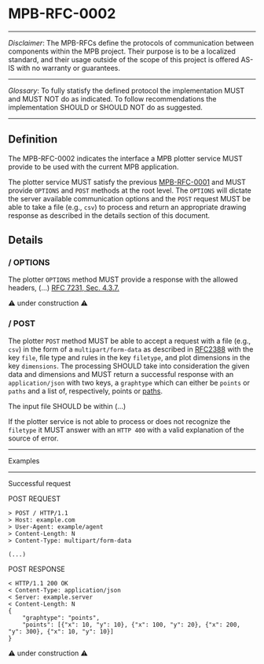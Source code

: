 # MPB-RFC-0002

---

*Disclaimer*: The MPB-RFCs define the protocols of communication between components within the MPB project. Their purpose is to be a localized standard, and their usage outside of the scope of this project is offered AS-IS with no warranty or guarantees.

---

*Glossary*: To fully statisfy the defined protocol the implementation MUST and MUST NOT do as indicated. To follow recommendations the implementation SHOULD or SHOULD NOT do as suggested.

---

## Definition

The MPB-RFC-0002 indicates the interface a MPB plotter service MUST provide to be used with the current MPB application.

The plotter service MUST satisfy the previous [MPB-RFC-0001](./MPB-RFC-0001.md) and MUST provide `OPTIONS` and `POST` methods at the root level. The `OPTIONS` will dictate the server available communication options and the `POST` request MUST be able to take a file (e.g., `csv`) to process and return an appropriate drawing response as described in the details section of this document.

## Details

### / OPTIONS

The plotter `OPTIONS` method MUST provide a response with the allowed headers, (...) [RFC 7231, Sec. 4.3.7.](https://datatracker.ietf.org/doc/html/rfc7231#section-4.3.7)

:warning: under construction :warning:

### / POST

The plotter `POST` method MUST be able to accept a request with a file (e.g., `csv`) in the form of a `multipart/form-data` as described in [RFC2388](https://datatracker.ietf.org/doc/html/rfc2388) with the key `file`, file type and rules in the key `filetype`, and plot dimensions in the key `dimensions`. The processing SHOULD take into consideration the given data and dimensions and MUST return a successful response with an `application/json` with two keys, a `graphtype` which can either be `points` or `paths` and a list of, respectively, points or [paths](https://developer.mozilla.org/en-US/docs/Web/SVG/Attribute/d).

The input file SHOULD be within (...)

If the plotter service is not able to process or does not recognize the `filetype` it MUST answer with an `HTTP 400` with a valid explanation of the source of error.

---

Examples

---

Successful request

POST REQUEST
```
> POST / HTTP/1.1
> Host: example.com
> User-Agent: example/agent
> Content-Length: N
> Content-Type: multipart/form-data

(...)
```

POST RESPONSE
```
< HTTP/1.1 200 OK
< Content-Type: application/json
< Server: example.server
< Content-Length: N
{
    "graphtype": "points",
    "points": [{"x": 10, "y": 10}, {"x": 100, "y": 20}, {"x": 200, "y": 300}, {"x": 10, "y": 10}]
}
```

:warning: under construction :warning:
